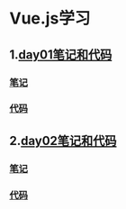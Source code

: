 # Vue.js学习

## 1.[day01笔记和代码](./day01)

### [笔记](./day01/笔记)

### [代码](./day01/代码)

## 2.[day02笔记和代码](./day02)

### [笔记](./day02/笔记)

### [代码](./day02/代码)